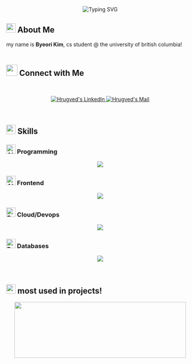 <!--- ![](https://komarev.com/ghpvc/?username=byuly&style=flat&color=yellow) -->
<div align="center" style="border: px solid #000000;>

[![Typing SVG](https://readme-typing-svg.demolab.com?font=Amatic+SC&pause=500&size=80&color=F7D838&center=true&vCenter=true&width=1800&height=220&lines=Computer+Science+Student;Software+Engineer;Software+Developer)](https://git.io/typing-svg)
</div>

## <img src="https://c.tenor.com/NCRHhqkXrJYAAAAi/programmers-go-internet.gif" width="25">  <b>About Me</b>
my name is **Byeori Kim**, cs student @ the university of british columbia!
<br>
<br>

## <img src="https://media.giphy.com/media/LnQjpWaON8nhr21vNW/giphy.gif" width='30'> <b>Connect with Me</b>

 
 
<br>

<p align="center"><!-----Social Accounts------>

<p align="center">

 <a href="https://www.linkedin.com/in/byeorik">
 
 <img border="0" alt="Hrugved's LinkedIn" src="https://img.icons8.com/doodle/40/000000/linkedin--v2.png"/>
 </a>


 <a href="mailto:kimlbyeori@gmail.com">
 <img border="0" alt="Hrugved's Mail" src="https://img.icons8.com/doodle/38/000000/gmail-new.png"/>
 </a>
</p>

<br>

## <img  src="https://media2.giphy.com/media/QssGEmpkyEOhBCb7e1/giphy.gif?cid=ecf05e47a0n3gi1bfqntqmob8g9aid1oyj2wr3ds3mg700bl&rid=giphy.gif" width ="25"><b> Skills</b>

### <img src="https://raw.githubusercontent.com/Tarikul-Islam-Anik/Telegram-Animated-Emojis/main/Smileys/Alien%20Monster.webp" alt="Alien Monster" width="25" height="25" /> Programming 

<p align="center">
  <a href="https://skillicons.dev">
    <img src="https://skillicons.dev/icons?i=java,py,go,ts,js" />
  </a>
</p>

### <img src="https://raw.githubusercontent.com/Tarikul-Islam-Anik/Telegram-Animated-Emojis/main/Smileys/Alien%20Monster.webp" alt="Alien Monster" width="25" height="25" /> Frontend

<p align="center">
  <a href="https://skillicons.dev">
    <img src="https://skillicons.dev/icons?i=html,css,react,nextjs,tailwind,vite" />
  </a>
</p>


### <img src="https://raw.githubusercontent.com/Tarikul-Islam-Anik/Telegram-Animated-Emojis/main/Smileys/Face%20In%20Clouds.webp" alt="Face In Clouds" width="25" height="25" /> Cloud/Devops
</p>
<p align="center">
  <a href="https://skillicons.dev">
    <img src="https://skillicons.dev/icons?i=docker,git,github,kubernetes,jenkins,cypress,postman,aws,azure,gcp" />
  </a>
</p>


### <img src="https://raw.githubusercontent.com/Tarikul-Islam-Anik/Telegram-Animated-Emojis/main/Smileys/Dotted%20Line%20Face.webp" alt="Dotted Line Face" width="25" height="25" /> Databases


</p>
<p align="center">
  <a href="https://skillicons.dev">
    <img src="https://skillicons.dev/icons?i=postgres,mysql,mongodb,firebase" />
  </a>
</p>
    

<br> 

## <img src="https://media.giphy.com/media/iY8CRBdQXODJSCERIr/giphy.gif" width="25"> <b>most used in projects!</b>


 <p align="center"><img width="460" height="150" src="https://github-readme-stats.vercel.app/api/top-langs?username=byuly&show_icons=true&layout=compact&theme=tokyonight"/460/300"></p> 


<br>

